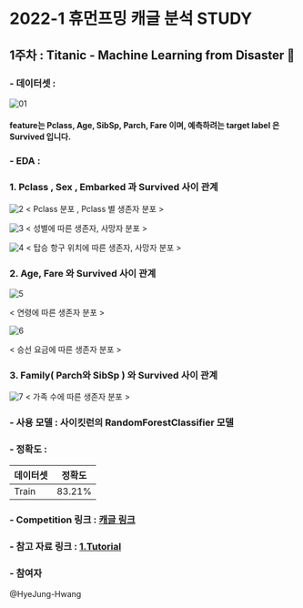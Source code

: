 # 2022-1 휴먼프밍 캐글 분석 STUDY

## 1주차 : Titanic - Machine Learning from Disaster 🚢

### - 데이터셋 :
![01](https://user-images.githubusercontent.com/79091824/158053990-25d8d7dc-6e75-4625-b6ca-e8ad0482674d.PNG)
#### feature는 Pclass, Age, SibSp, Parch, Fare 이며, 예측하려는 target label 은 Survived 입니다.

### - EDA :
### 1. Pclass , Sex , Embarked 과 Survived 사이 관계
![2](https://user-images.githubusercontent.com/79091824/158059638-0e33d19a-df49-495b-a779-0c8b901b498a.png)
< Pclass 분포 , Pclass 별 생존자 분포 >
 
![3](https://user-images.githubusercontent.com/79091824/158059679-f0935070-8757-4f34-b59d-7a023d7f8f00.png)
< 성별에 따른 생존자, 사망자 분포 >
 
![4](https://user-images.githubusercontent.com/79091824/158059723-702b4a3f-621f-44be-943e-b7bc2d6b7449.png)
< 탑승 항구 위치에 따른 생존자, 사망자 분포 >
 

### 2. Age, Fare 와 Survived 사이 관계
![5](https://user-images.githubusercontent.com/79091824/158059787-4a6274fe-c50f-4b24-91b3-063982a2f16c.png)

< 연령에 따른 생존자 분포 >
 
![6](https://user-images.githubusercontent.com/79091824/158059812-9fc71b2c-b916-4a05-b6d9-ce74f436a39a.png)

< 승선 요금에 따른 생존자 분포 >
 
### 3. Family( Parch와 SibSp ) 와 Survived 사이 관계
![7](https://user-images.githubusercontent.com/79091824/158059865-ad39300f-3c75-42cd-a730-61ddcc9e7680.png)
< 가족 수에 따른 생존자 분포 >
 
### - 사용 모델 : 사이킷런의 RandomForestClassifier 모델 

### - 정확도 :
|데이터셋|정확도|
|------|---|
| Train |  83.21% |

      
### - Competition 링크 : [ 캐글 링크 ](https://www.kaggle.com/c/titanic)
      
### - 참고 자료 링크 : [ 1.Tutorial ](https://kaggle-kr.tistory.com/18?category=868316)
      
      
### - 참여자
@HyeJung-Hwang


